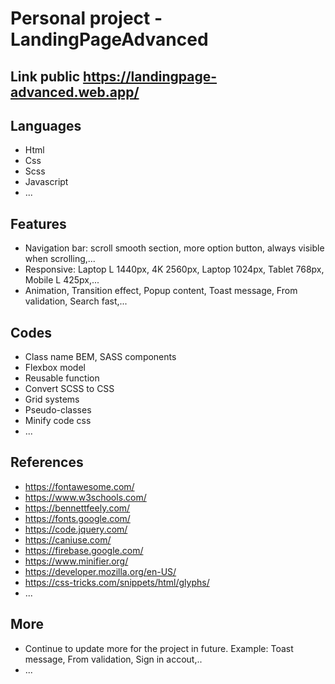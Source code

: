 # Personal project - LandingPageAdvanced
## Link public  https://landingpage-advanced.web.app/
## Languages
- Html
- Css
- Scss
- Javascript
- ...
## Features
- Navigation bar: scroll smooth section, more option button, always visible when scrolling,...
- Responsive: Laptop L 1440px, 4K 2560px, Laptop 1024px, Tablet 768px, Mobile L 425px,...
- Animation, Transition effect, Popup content, Toast message, From validation, Search fast,...
## Codes
- Class name BEM, SASS components
- Flexbox model
- Reusable function
- Convert SCSS to CSS
- Grid systems
- Pseudo-classes
- Minify code css
- ...
## References
- https://fontawesome.com/
- https://www.w3schools.com/
- https://bennettfeely.com/
- https://fonts.google.com/
- https://code.jquery.com/
- https://caniuse.com/
- https://firebase.google.com/
- https://www.minifier.org/
- https://developer.mozilla.org/en-US/
- https://css-tricks.com/snippets/html/glyphs/
- ...
## More
- Continue to update more for the project in future. Example: Toast message, From validation, Sign in accout,..
- ...
